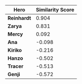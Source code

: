 | Hero | Similarity Score |
|------|------------------|
| **Reinhardt** | 0.904 |
| **Zarya** | 0.831 |
| **Mercy** | 0.092 |
| **Ana** | -0.098 |
| **Kiriko** | -0.216 |
| **Hanzo** | -0.502 |
| **Tracer** | -0.513 |
| **Genji** | -0.572 |